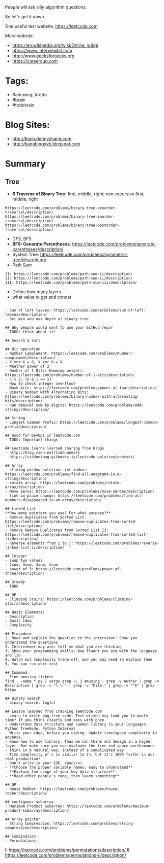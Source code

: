 People will ask silly algorithm questions.

So let's get it down.

One useful test website: https://leetcode.com

More website:
- https://en.wikipedia.org/wiki/Online_judge
- https://www.interviewbit.com
- http://www.geeksforgeeks.org
- https://careercup.com

# Tags:

- #amusing, #redo
- #brain
- #todobrain

# Blog Sites:
- http://brain.dennyzhang.com
- http://bangbingsyb.blogspot.com

# Summary

## Tree
- **6 Traverse of Binary Tree**: first, middle, right; non-recursive first, middle, right
```
https://leetcode.com/problems/binary-tree-preorder-traversal/description/
https://leetcode.com/problems/binary-tree-inorder-traversal/description/
https://leetcode.com/problems/binary-tree-postorder-traversal/description/
```
- DFS, BFS
- **BFS: Generate Parentheses**: https://leetcode.com/problems/generate-parentheses/description/
- System Tree: https://leetcode.com/problems/symmetric-tree/description/
- Path Sum
```
II: https://leetcode.com/problems/path-sum-ii/description/
II: https://leetcode.com/problems/path-sum-ii/description/
III: https://leetcode.com/problems/path-sum-iii/description/
```

- Define how many layers
- what value to get and concat
```

- Sum of left leaves: https://leetcode.com/problems/sum-of-left-leaves/description/
- Get min and max depth of binary tree

## Why people would want to use your GitHub repo?
- TODO: think about it!

## Search & Sort

## Bit operation
- Number Complement: https://leetcode.com/problems/number-complement/description/
- X xor X = 0, X xor 0 = X
- Whether power of 2
- Number of 1 Bits( Hamming weight): https://leetcode.com/problems/number-of-1-bits/description/
- n % 2: (n & 1 == 1)
- How to check integer overflow?
- Mask bits: https://leetcode.com/problems/power-of-four/description/
- Binary Number with Alternating Bits: https://leetcode.com/problems/binary-number-with-alternating-bits/description/
- Run demical sum by digits: https://leetcode.com/problems/add-strings/description/

## String
- Longest Common Prefix: https://leetcode.com/problems/longest-common-prefix/description/

## Good for DevOps in leetcode.com
- TODO: Important things

## Leetcode learns learned sharing from blogs
- http://blog.csdn.net/linhuanmars
- https://siddontang.gitbooks.io/leetcode-solution/content/

## Array
- sliding window solution: int index: https://leetcode.com/problems/find-all-anagrams-in-a-string/description/
- rotate array: https://leetcode.com/problems/rotate-array/description/
- Move zeros: https://leetcode.com/problems/move-zeroes/description/
- link in-place change: https://leetcode.com/problems/find-all-numbers-disappeared-in-an-array/description/

## Linked List
**How many pointers you use? For what purpose?**
- Remove Duplicates from Sorted List: https://leetcode.com/problems/remove-duplicates-from-sorted-list/description/
- Remove Remove Duplicates from Sorted List II: https://leetcode.com/problems/remove-duplicates-from-sorted-list-ii/description/
- Reverse elements from i to j: https://leetcode.com/problems/reverse-linked-list-ii/description/

## Integer
- swap two values
- 2sum, 3sum, 4sum, ksum
- power of 3: https://leetcode.com/problems/power-of-three/description/

## Greedy
- TODO

## DP
- Climbing Stairs: https://leetcode.com/problems/climbing-stairs/description/

## Basic Elements:
- Description
- Basic Idea
- Complexity

## Procedure
1. Read and explain the question to the interviewr: Show you understand the questions
2. Interviewer may ask: tell me what you are thinking
3. Show your programming skills: how fluent you are with the language and lib
4. Watch out Complexity trade-off, and you may need to explain them
5. You can run unit test

## Command
- Find amusing tickets
find . -name *.py | xargs grep -C 3 amusing | grep -v Author | grep -v Description | grep -v "\-\-" | grep -v "File:" | grep -v "^$" | grep https

## Binary Search
- binary search: log(n)

## Lesson learned from Cracking leetcode.com
- Learn to write bug-free code. Test-driven may lead you to waste time? If you think clearly and pass with once
- Understand data structure and common library in your languages: Python TreeNode, Python Interval
- Write your idea, before you coding. Update time/space complexity in advance.
- Know how to use library. Thus we can think and design in a higher layer. But make sure you can evaluate the time and space performance
- Think in a natural way, instead of a complicated way
- Time complexity of n is similar to 2n, but it's 100% faster in our real production!
- Don't write in your IDE. emacs/vi
- **Choose the proper variable names: easy to understand**
- **Explain the usage of your key data structure**
- **Read other people's code, then learn something**

## DP
- House Robber: https://leetcode.com/problems/house-robber/description/

## contiguous subarray
- Maximum Product Subarray: https://leetcode.com/problems/maximum-product-subarray/description/

## Array pointer
- String Compression: https://leetcode.com/problems/string-compression/description/

## Combination
- Permutations:
```
I: https://leetcode.com/problems/permutations/description/
II: https://leetcode.com/problems/permutations-ii/description/
```

